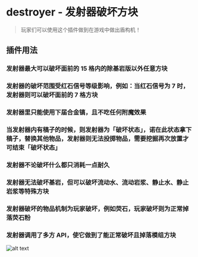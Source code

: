 # destroyer - 发射器破坏方块

> 玩家们可以使用这个插件做到在游戏中做出盾构机！

## 插件用法

### 发射器最大可以破坏面前的 15 格内的除基岩版以外任意方块

### 发射器的破坏范围受红石信号等级影响，例如：当红石信号为 7 时，发射器则可以破坏面前的 7 格方块

### 发射器里只能使用下届合金镐，且不吃任何附魔效果

### 当发射器内有稿子的时候，则发射器为「破坏状态」，诺在此状态拿下稿子，替换其他物品，发射器则无法投掷物品，需要挖掘再次放置才可结束「破坏状态」

### 发射器不论破坏什么都只消耗一点耐久

### 发射器无法破坏基岩，但可以破坏流动水、流动岩浆、静止水、静止岩浆等特殊方块

### 发射器破坏的物品机制为玩家破坏，例如荧石，玩家破坏则为正常掉落荧石粉

### 发射器调用了多方 API，使它做到了能正常破坏且掉落模组方块

![alt text](/public/4.gif)